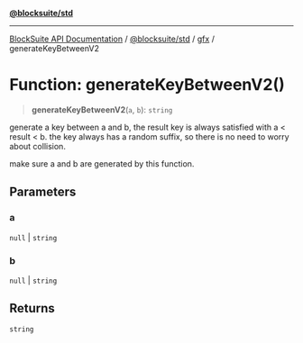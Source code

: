 [**@blocksuite/std**](../../../../@blocksuite/std/README.md)

***

[BlockSuite API Documentation](../../../../README.md) / [@blocksuite/std](../../README.md) / [gfx](../README.md) / generateKeyBetweenV2

# Function: generateKeyBetweenV2()

> **generateKeyBetweenV2**(`a`, `b`): `string`

generate a key between a and b, the result key is always satisfied with a < result < b.
the key always has a random suffix, so there is no need to worry about collision.

make sure a and b are generated by this function.

## Parameters

### a

`null` | `string`

### b

`null` | `string`

## Returns

`string`
